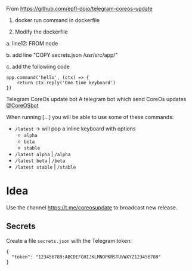 From https://github.com/epfl-dojo/telegram-coreos-update

1. docker run command in dockerfile

2. Modify the dockerfile

a. line12: FROM node

b. add line "COPY secrets.json /usr/src/app/"

c. add the followiing code
```
app.command('hello', (ctx) => {
    return ctx.reply('One time keyboard')
})
```


Telegram CoreOs update bot
A telegram bot which send CoreOs updates [@CoreOSbot](https://t.me/CoreOSbot)

When running [...] you will be able to use some of these commands:
  * `/latest` → will pop a inline keyboard with options
    * `alpha`
    * `beta`
    * `stable`
  * `/latest alpha` | `/alpha`
  * `/latest beta` | `/beta`
  * `/latest stable` | `/stable`

# Idea
Use the channel https://t.me/coreosupdate to broadcast new release.

## Secrets
Create a file `secrets.json` with the Telegram token:
```
{           
  "token": "123456789:ABCDEFGHIJKLMNOPKRSTUVWXYZ123456789"
}
```
